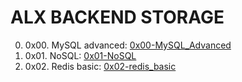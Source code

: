 # ALX BACKEND STORAGE

0. 0x00. MySQL advanced: [0x00-MySQL_Advanced](https://github.com/nobleenia/alx-backend-storage/tree/master/0x00-MySQL_Advanced)
1. 0x01. NoSQL: [0x01-NoSQL](https://github.com/nobleenia/alx-backend-storage/tree/master/0x01-NoSQL)
2. 0x02. Redis basic: [0x02-redis_basic](https://github.com/nobleenia/alx-backend-storage/tree/master/0x02-redis_basic)